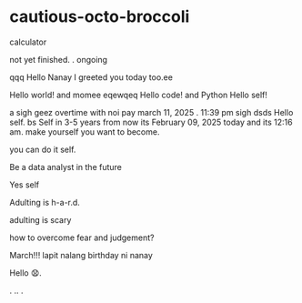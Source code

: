 # cautious-octo-broccoli
calculator 


not yet finished. .
ongoing

qqq
Hello Nanay I greeted you today too.ee

Hello world! and momee
eqewqeq
Hello code! and Python
Hello self!
 

a sigh geez
overtime with noi pay march 11, 2025 . 11:39 pm sigh
dsds
Hello self.
bs
Self in 3-5 years from now its February 09, 2025 today and its 12:16 am. make yourself you want to become.

you can do it self.

Be a data analyst in the future

Yes self

Adulting is h-a-r.d.

adulting is scary 

how to overcome fear and judgement?


March!!! lapit nalang birthday ni nanay

Hello 😧.


. .. .
<!-- This will be a calculator not yet finish and its ongoing. 


Ongoing calculator program

octo octo

hello

hellooo

Feb 19, 2025 health link, city hall, baranggay hall at 1 pm police station
.

go forward 
